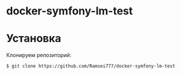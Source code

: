 # docker-symfony-lm-test

# Установка

Клонируем репозиторий:

```bash
$ git clone https://github.com/Ramsei777/docker-symfony-lm-test
```
